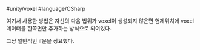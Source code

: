 #unity/voxel #language/CSharp  

여기서 사용한 방법은 자신의 다음 법위가 voxel이 생성되지 않은면
현제위치에 voxel데이터를 한쪽면만 추가하는 방식으로 되어있다.

그냥 일반적인 if문을 상요했다.